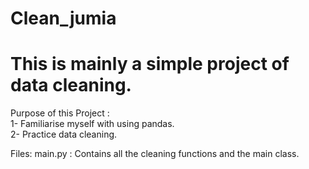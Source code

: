# Clean_jumia
# This is mainly a simple project of data cleaning.

Purpose of this Project :\
1- Familiarise myself with using pandas.\
2- Practice data cleaning.

Files:
main.py : Contains all the cleaning functions and the main class.
